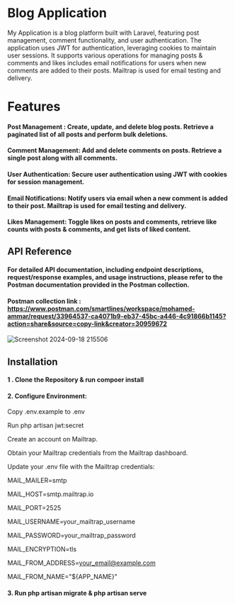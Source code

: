 
# Blog Application

My Application is a blog platform built with Laravel, featuring post management, comment functionality, and user authentication. The application uses JWT for authentication, leveraging cookies to maintain user sessions. It supports various operations for managing posts & comments and likes includes email notifications for users when new comments are added to their posts. Mailtrap is used for email testing and delivery.


# Features

#### Post Management : Create, update, and delete blog posts. Retrieve a paginated list of all posts and perform bulk deletions.

#### Comment Management: Add and delete comments on posts. Retrieve a single post along with all comments.

#### User Authentication: Secure user authentication using JWT with cookies for session management.

#### Email Notifications: Notify users via email when a new comment is added to their post. Mailtrap is used for email testing and delivery.

#### Likes Management: Toggle likes on posts and comments, retrieve like counts with posts & comments, and get lists of liked content.


## API Reference

#### For detailed API documentation, including endpoint descriptions, request/response examples, and usage instructions, please refer to the Postman documentation provided in the Postman collection.

#### Postman collection link : https://www.postman.com/smartlines/workspace/mohamed-ammar/request/33964537-ca4071b9-eb37-45bc-a446-4c91866b1145?action=share&source=copy-link&creator=30959672


![Screenshot 2024-09-18 215506](https://github.com/user-attachments/assets/7b739fd1-1167-4796-a8bf-5cfa459dbab3)


## Installation
#### 1 . Clone the Repository  & run compoer install 
#### 2. Configure Environment:
Copy .env.example to .env 

Run php artisan jwt:secret

Create an account on Mailtrap. 

Obtain your Mailtrap credentials from the Mailtrap dashboard.

Update your .env file with the Mailtrap credentials:


MAIL_MAILER=smtp

MAIL_HOST=smtp.mailtrap.io

MAIL_PORT=2525

MAIL_USERNAME=your_mailtrap_username

MAIL_PASSWORD=your_mailtrap_password

MAIL_ENCRYPTION=tls

MAIL_FROM_ADDRESS=your_email@example.com

MAIL_FROM_NAME="${APP_NAME}"

#### 3. Run php artisan migrate & php artisan serve




